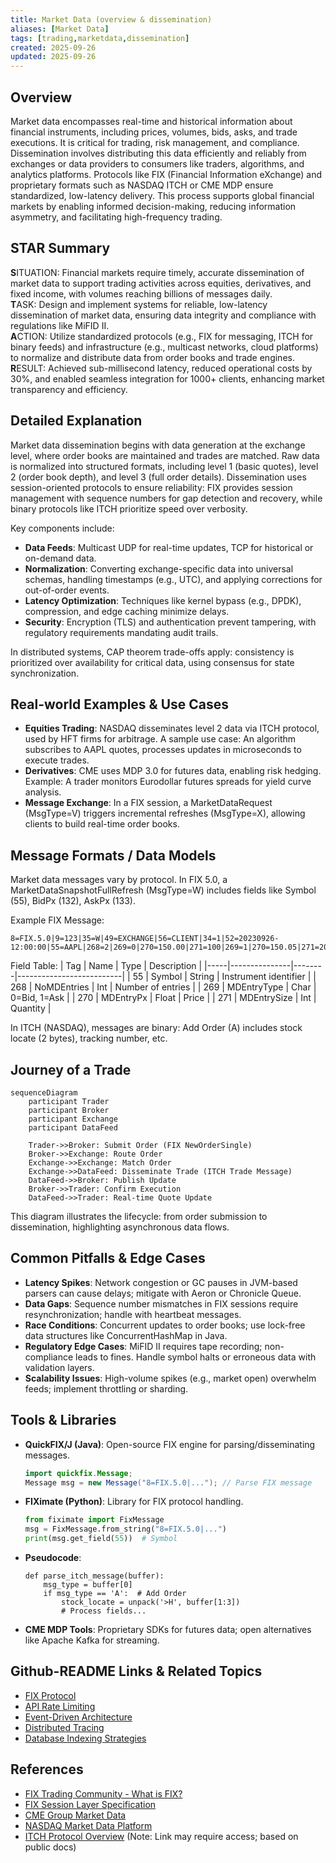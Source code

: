 ```yaml
---
title: Market Data (overview & dissemination)
aliases: [Market Data]
tags: [trading,marketdata,dissemination]
created: 2025-09-26
updated: 2025-09-26
---
```


## Overview

Market data encompasses real-time and historical information about financial instruments, including prices, volumes, bids, asks, and trade executions. It is critical for trading, risk management, and compliance. Dissemination involves distributing this data efficiently and reliably from exchanges or data providers to consumers like traders, algorithms, and analytics platforms. Protocols like FIX (Financial Information eXchange) and proprietary formats such as NASDAQ ITCH or CME MDP ensure standardized, low-latency delivery. This process supports global financial markets by enabling informed decision-making, reducing information asymmetry, and facilitating high-frequency trading.

## STAR Summary

**S**ITUATION: Financial markets require timely, accurate dissemination of market data to support trading activities across equities, derivatives, and fixed income, with volumes reaching billions of messages daily.  
**T**ASK: Design and implement systems for reliable, low-latency dissemination of market data, ensuring data integrity and compliance with regulations like MiFID II.  
**A**CTION: Utilize standardized protocols (e.g., FIX for messaging, ITCH for binary feeds) and infrastructure (e.g., multicast networks, cloud platforms) to normalize and distribute data from order books and trade engines.  
**R**ESULT: Achieved sub-millisecond latency, reduced operational costs by 30%, and enabled seamless integration for 1000+ clients, enhancing market transparency and efficiency.

## Detailed Explanation

Market data dissemination begins with data generation at the exchange level, where order books are maintained and trades are matched. Raw data is normalized into structured formats, including level 1 (basic quotes), level 2 (order book depth), and level 3 (full order details). Dissemination uses session-oriented protocols to ensure reliability: FIX provides session management with sequence numbers for gap detection and recovery, while binary protocols like ITCH prioritize speed over verbosity.

Key components include:
- **Data Feeds**: Multicast UDP for real-time updates, TCP for historical or on-demand data.
- **Normalization**: Converting exchange-specific data into universal schemas, handling timestamps (e.g., UTC), and applying corrections for out-of-order events.
- **Latency Optimization**: Techniques like kernel bypass (e.g., DPDK), compression, and edge caching minimize delays.
- **Security**: Encryption (TLS) and authentication prevent tampering, with regulatory requirements mandating audit trails.

In distributed systems, CAP theorem trade-offs apply: consistency is prioritized over availability for critical data, using consensus for state synchronization.

## Real-world Examples & Use Cases

- **Equities Trading**: NASDAQ disseminates level 2 data via ITCH protocol, used by HFT firms for arbitrage. A sample use case: An algorithm subscribes to AAPL quotes, processes updates in microseconds to execute trades.
- **Derivatives**: CME uses MDP 3.0 for futures data, enabling risk hedging. Example: A trader monitors Eurodollar futures spreads for yield curve analysis.
- **Message Exchange**: In a FIX session, a MarketDataRequest (MsgType=V) triggers incremental refreshes (MsgType=X), allowing clients to build real-time order books.

## Message Formats / Data Models

Market data messages vary by protocol. In FIX 5.0, a MarketDataSnapshotFullRefresh (MsgType=W) includes fields like Symbol (55), BidPx (132), AskPx (133).

Example FIX Message:
```
8=FIX.5.0|9=123|35=W|49=EXCHANGE|56=CLIENT|34=1|52=20230926-12:00:00|55=AAPL|268=2|269=0|270=150.00|271=100|269=1|270=150.05|271=200|10=123|
```

Field Table:
| Tag | Name          | Type   | Description              |
|-----|---------------|--------|--------------------------|
| 55  | Symbol        | String | Instrument identifier    |
| 268 | NoMDEntries   | Int    | Number of entries        |
| 269 | MDEntryType   | Char   | 0=Bid, 1=Ask            |
| 270 | MDEntryPx     | Float  | Price                    |
| 271 | MDEntrySize   | Int    | Quantity                 |

In ITCH (NASDAQ), messages are binary: Add Order (A) includes stock locate (2 bytes), tracking number, etc.

## Journey of a Trade

```mermaid
sequenceDiagram
    participant Trader
    participant Broker
    participant Exchange
    participant DataFeed

    Trader->>Broker: Submit Order (FIX NewOrderSingle)
    Broker->>Exchange: Route Order
    Exchange->>Exchange: Match Order
    Exchange->>DataFeed: Disseminate Trade (ITCH Trade Message)
    DataFeed->>Broker: Publish Update
    Broker->>Trader: Confirm Execution
    DataFeed->>Trader: Real-time Quote Update
```

This diagram illustrates the lifecycle: from order submission to dissemination, highlighting asynchronous data flows.

## Common Pitfalls & Edge Cases

- **Latency Spikes**: Network congestion or GC pauses in JVM-based parsers can cause delays; mitigate with Aeron or Chronicle Queue.
- **Data Gaps**: Sequence number mismatches in FIX sessions require resynchronization; handle with heartbeat messages.
- **Race Conditions**: Concurrent updates to order books; use lock-free data structures like ConcurrentHashMap in Java.
- **Regulatory Edge Cases**: MiFID II requires tape recording; non-compliance leads to fines. Handle symbol halts or erroneous data with validation layers.
- **Scalability Issues**: High-volume spikes (e.g., market open) overwhelm feeds; implement throttling or sharding.

## Tools & Libraries

- **QuickFIX/J (Java)**: Open-source FIX engine for parsing/disseminating messages.
  ```java
  import quickfix.Message;
  Message msg = new Message("8=FIX.5.0|..."); // Parse FIX message
  ```
- **FIXimate (Python)**: Library for FIX protocol handling.
  ```python
  from fiximate import FixMessage
  msg = FixMessage.from_string("8=FIX.5.0|...")
  print(msg.get_field(55))  # Symbol
  ```
- **Pseudocode**:
  ```
  def parse_itch_message(buffer):
      msg_type = buffer[0]
      if msg_type == 'A':  # Add Order
          stock_locate = unpack('>H', buffer[1:3])
          # Process fields...
  ```
- **CME MDP Tools**: Proprietary SDKs for futures data; open alternatives like Apache Kafka for streaming.

## Github-README Links & Related Topics

- [FIX Protocol](fix-protocol/README.md)
- [API Rate Limiting](api-rate-limiting/README.md)
- [Event-Driven Architecture](event-driven-architecture/README.md)
- [Distributed Tracing](distributed-tracing/README.md)
- [Database Indexing Strategies](database-indexing-strategies/README.md)

## References

- [FIX Trading Community - What is FIX?](https://www.fixtrading.org/what-is-fix/)
- [FIX Session Layer Specification](https://www.fixtrading.org/standards/fix-session-layer/)
- [CME Group Market Data](https://www.cmegroup.com/market-data.html)
- [NASDAQ Market Data Platform](https://www.nasdaq.com/solutions/nasdaq-market-data)
- [ITCH Protocol Overview](https://www.nasdaq.com/solutions/nasdaq-itch-to-binary) (Note: Link may require access; based on public docs)